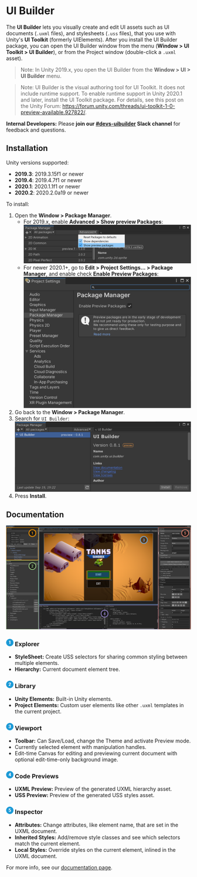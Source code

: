 # UI Builder

The **UI Builder** lets you visually create and edit UI assets such as UI documents (`.uxml` files), and stylesheets (`.uss` files), that you use with Unity's **UI Toolkit** (formerly UIElements). After you install the UI Builder package, you can open the UI Builder window from the menu (**Window > UI Toolkit > UI Builder**), or from the Project window (double-click a `.uxml` asset).

> Note: In Unity 2019.x, you open the UI Builder from the **Window > UI > UI Builder** menu.

> Note: UI Builder is the visual authoring tool for UI Toolkit. It does not include runtime support. To enable runtime support in Unity 2020.1 and later, install the UI Toolkit package. For details, see this post on the Unity Forum: https://forum.unity.com/threads/ui-toolkit-1-0-preview-available.927822/.

**Internal Developers:** Please **join our [#devs-uibuilder](https://unity.slack.com/archives/CJ3TX00QJ) Slack channel** for feedback and questions.

## Installation

Unity versions supported:
- **2019.3**: 2019.3.15f1 or newer
- **2019.4**: 2019.4.7f1 or newer
- **2020.1**: 2020.1.1f1 or newer
- **2020.2**: 2020.2.0a19 or newer

To install:
1. Open the **Window > Package Manager**.
    * For 2019.x, enable **Advanced > Show preview Packages**: ![Enable Preview Packages](Documentation~/images/InstallationPackageManagerAdvancedOptions.png)
    * For newer 2020.1+, go to **Edit > Project Settings... > Package Manager**, and enable check **Enable Preview Packages**:
    ![Enable Preview Packages (new)](Documentation~/images/InstallationPackageManagerEnablePreview.png)
1. Go back to the **Window > Package Manager**.
1. Search for `UI Builder`:![Search Package Manager](Documentation~/images/InstallationPackageManagerSearch.png)
1. Press **Install**.

## Documentation

![UI Builder Main Window](Documentation~/images/UIBuilderAnnotatedMainWindow.png)

### ![1](Documentation~/images/Numeral_1_half.png) Explorer
* **StyleSheet:** Create USS selectors for sharing common styling between multiple elements.
* **Hierarchy:** Current document element tree.
### ![2](Documentation~/images/Numeral_2_half.png) Library
* **Unity Elements:** Built-in Unity elements.
* **Project Elements:** Custom user elements like other `.uxml` templates in the current project.
### ![3](Documentation~/images/Numeral_3_half.png) Viewport
* **Toolbar:** Can Save/Load, change the Theme and activate Preview mode.
* Currently selected element with manipulation handles.
* Edit-time Canvas for editing and previewing current document with optional edit-time-only background image.
### ![4](Documentation~/images/Numeral_4_half.png) Code Previews
* **UXML Preview:** Preview of the generated UXML hierarchy asset.
* **USS Preview:** Preview of the generated USS styles asset.
### ![5](Documentation~/images/Numeral_5_half.png) Inspector
* **Attributes:** Change attributes, like element name, that are set in the UXML document.
* **Inherited Styles:** Add/remove style classes and see which selectors match the current element.
* **Local Styles:** Override styles on the current element, inlined in the UXML document.

For more info, see our [documentation page](Documentation~/index.md).
